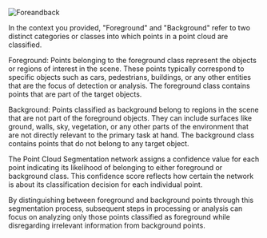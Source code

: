 ![Foreandback](https://learnopencv.com/wp-content/uploads/2019/06/semantic-segmentation-examples.png)

In the context you provided, "Foreground" and "Background" refer to two distinct categories or classes into which points in a point cloud are classified.

Foreground: Points belonging to the foreground class represent the objects or regions of interest in the scene. These points typically correspond to specific objects such as cars, pedestrians, buildings, or any other entities that are the focus of detection or analysis. The foreground class contains points that are part of the target objects.

Background: Points classified as background belong to regions in the scene that are not part of the foreground objects. They can include surfaces like ground, walls, sky, vegetation, or any other parts of the environment that are not directly relevant to the primary task at hand. The background class contains points that do not belong to any target object.

The Point Cloud Segmentation network assigns a confidence value for each point indicating its likelihood of belonging to either foreground or background class. This confidence score reflects how certain the network is about its classification decision for each individual point.

By distinguishing between foreground and background points through this segmentation process, subsequent steps in processing or analysis can focus on analyzing only those points classified as foreground while disregarding irrelevant information from background points.